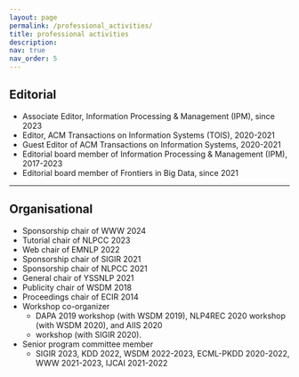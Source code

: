 ```yaml
---
layout: page
permalink: /professional_activities/
title: professional activities
description: 
nav: true
nav_order: 5
---
```


## Editorial
- Associate Editor, Information Processing & Management (IPM), since 2023
- Editor, ACM Transactions on Information Systems (TOIS), 2020-2021
- Guest Editor of ACM Transactions on Information Systems, 2020-2021
- Editorial board member of Information Processing & Management (IPM), 2017-2023
- Editorial board member of Frontiers in Big Data, since 2021

---

## Organisational
- Sponsorship chair of WWW 2024
- Tutorial chair of NLPCC 2023
- Web chair of EMNLP 2022
- Sponsorship chair of SIGIR 2021
- Sponsorship chair of NLPCC 2021
- General chair of YSSNLP 2021
- Publicity chair of WSDM 2018
- Proceedings chair of ECIR 2014
- Workshop co-organizer
	- DAPA 2019 workshop (with WSDM 2019), NLP4REC 2020 workshop (with WSDM 2020), and AIIS 2020
	- workshop (with SIGIR 2020).
- Senior program committee member
	- SIGIR 2023, KDD 2022, WSDM 2022-2023, ECML-PKDD 2020-2022, WWW 2021-2023, IJCAI 2021-2022